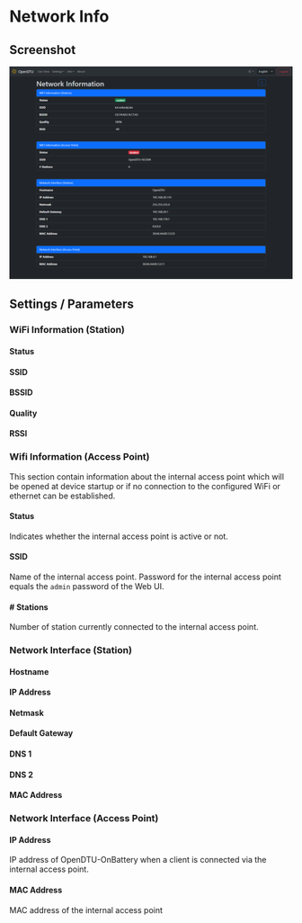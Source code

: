 # Network Info

## Screenshot

![Network Info](../../assets/images/screenshots/network_info.png)

## Settings / Parameters

### WiFi Information (Station)

#### Status

#### SSID

#### BSSID

#### Quality

#### RSSI

### Wifi Information (Access Point)

This section contain information about the internal access point which will be opened at device startup or if no connection to the configured WiFi or ethernet can be established.

#### Status

Indicates whether the internal access point is active or not.

#### SSID

Name of the internal access point. Password for the internal access point equals the `admin` password of the Web UI.

#### # Stations

Number of station currently connected to the internal access point.

### Network Interface (Station)

#### Hostname

#### IP Address

#### Netmask

#### Default Gateway

#### DNS 1

#### DNS 2

#### MAC Address

### Network Interface (Access Point)

#### IP Address

IP address of OpenDTU-OnBattery when a client is connected via the internal access point.

#### MAC Address

MAC address of the internal access point

